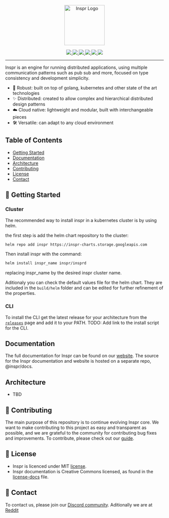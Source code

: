 <p align="center">
    <img 
        srcset="https://storage.googleapis.com/inspr/logo.png 1x, https://storage.googleapis.com/inspr/logo%402x.png 2x, https://storage.googleapis.com/inspr/logo%403x.png 3x"
        src="https://storage.googleapis.com/inspr/logo%403x.png" 
        width="128" 
        title="Inspr Logo">
</p>

<p align="center">
    <a href="https://godoc.org/github.com/inspr/inspr">
        <img src="https://godoc.org/github.com/inspr/inspr?status.svg">
    </a>
    <a href="https://goreportcard.com/badge/github.com/inspr/inspr">
        <img src="https://goreportcard.com/badge/github.com/inspr/inspr">
    </a>
    <a href="https://codecov.io/gh/inspr/inspr">
        <img src="https://codecov.io/gh/inspr/inspr/branch/develop/graph/badge.svg?token=C8SPTHPXMG&">
    </a>
    <a href="https://github.com/inspr/inspr/blob/develop/LICENSE.md">
        <img src="https://img.shields.io/badge/license-MIT-blue.svg">
    </a>
    <a href="http://makeapullrequest.com">
        <img src="https://img.shields.io/badge/PRs-welcome-brightgreen.svg">
    </a>
    <a href="https://discord.gg/RZmZG4auJy">
        <img src="https://img.shields.io/discord/449569975888248832.svg?label=&logo=discord&logoColor=ffffff&color=7389D8&labelColor=6A7EC2">
    </a>
</p>

<!-- <p align="center">
    <a href="https://stars.medv.io/inspr/inspr">
        <img src="https://stars.medv.io/inspr/inspr.svg">
    </a>
</p> -->

---

Inspr is an engine for running distributed applications, using multiple communication patterns such as pub sub and more, focused on type consistency and development simplicity.

- :muscle: Robust: built on top of golang, kubernetes and other state of the art technologies
- :sparkles: Distributed: created to allow complex and hierarchical distributed design patterns
- :cloud: Cloud native: lightweight and modular, built with interchangeable pieces
- :hammer_and_wrench: Versatile: can adapt to any cloud environment

## Table of Contents

- [Getting Started](#getting-started)
- [Documentation](#documentation)
- [Architecture](#architecture)
- [Contributing](#-contributing)
- [License](#-license)
- [Contact](#-contact)

## 🎉 Getting Started

### Cluster

The recommended way to install inspr in a kubernetes cluster is by using helm.

the first step is add the helm chart repository to the cluster:

```bash
helm repo add inspr https://inspr-charts.storage.googleapis.com
```

Then install inspr with the command:

```bash
helm install inspr_name inspr/insprd
```

replacing inspr_name by the desired inspr cluster name.

Aditionaly you can check the default values file for the helm chart. 
They are included in the `build/helm` folder and can be edited for further refinement of the properties.

### CLI

To install the CLI get the latest release for your architecture from the [`releases`](https://github.com/inspr/inspr/releases) page and add it to your PATH.
TODO: Add link to the install script for the CLI.


## Documentation

The full documentation for Inspr can be found on our [website](https://inspr.com/docs).
The source for the Inspr documentation and website is hosted on a separate repo, @inspr/docs.

## Architecture
- TBD

## 👏 Contributing

The main purpose of this repository is to continue evolving Inspr core. We want to make contributing to this project as easy and transparent as possible, and we are grateful to the community for contributing bug fixes and improvements.
To contribute, please check out our [guide](CONTRIBUTING.md).

## 📄 License

- Inspr is licenced under MIT [license](LICENSE.md).
- Inspr documentation is Creative Commons licensed, as found in the [license-docs](LICENSE-docs) file.

## 📣 Contact

To contact us, please join our [Discord community](https://discord.gg/tmp2564a54).
Aditionally we are at [Reddit](https://reddit.com/r/inspr)

